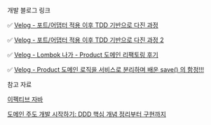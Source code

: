 개발 블로그 링크

✅ [Velog - 포트/어댑터 적용 이후 TDD 기반으로 다진 과정](https://velog.io/@bigjins/%ED%8F%AC%ED%8A%B8%EC%96%B4%EB%8C%91%ED%84%B0-%EC%A0%81%EC%9A%A9-%EC%9D%B4%ED%9B%84-%EC%84%9C%EB%B9%84%EC%8A%A4-%EB%A0%88%EC%9D%B4%EC%96%B4%EB%A5%BC-TDD-%EA%B8%B0%EB%B0%98%EC%9C%BC%EB%A1%9C-%EB%8B%A4%EC%A7%84-%EA%B3%BC%EC%A0%95)

✅ [Velog - 포트/어댑터 적용 이후 TDD 기반으로 다진 과정 2](https://velog.io/@bigjins/%ED%8F%AC%ED%8A%B8%EC%96%B4%EB%8C%91%ED%84%B0-%EC%A0%81%EC%9A%A9-%EC%9D%B4%ED%9B%84-%EC%84%9C%EB%B9%84%EC%8A%A4-%EB%A0%88%EC%9D%B4%EC%96%B4%EB%A5%BC-TDD-%EA%B8%B0%EB%B0%98%EC%9C%BC%EB%A1%9C-%EB%8B%A4%EC%A7%84-%EA%B3%BC%EC%A0%95-2)

✅ [Velog - Lombok 나가 - Product 도메인 리팩토링 후기](https://velog.io/@bigjins/Lombok-%EB%82%98%EA%B0%80-Product-%EB%8F%84%EB%A9%94%EC%9D%B8-%EB%A6%AC%ED%8C%A9%ED%86%A0%EB%A7%81-%ED%9B%84%EA%B8%B0)

✅ [Velog - Product 도메인 로직을 서비스로 분리하며 배운 save() 의 함정!!!](https://velog.io/@bigjins/TDD-%EA%B8%B0%EB%B0%98-%EC%84%9C%EB%B9%84%EC%8A%A4-%ED%99%95%EC%9E%A5%EA%B8%B0-save-%EB%AC%B8%EC%A0%9C%EB%A5%BC-%EA%B3%A0%EB%AF%BC%ED%95%98%EB%A9%B0-%EC%84%B1%EC%9E%A5%ED%95%9C-%EA%B8%B0%EB%A1%9D)

참고 자료

[이펙티브 자바](https://product.kyobobook.co.kr/detail/S000001033066)

[도메인 주도 개발 시작하기: DDD 핵심 개념 정리부터 구현까지](https://product.kyobobook.co.kr/detail/S000001810495)